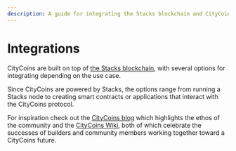```yaml
---
description: A guide for integrating the Stacks blockchain and CityCoins protocol.
---
```


# Integrations

CityCoins are built on top of [the Stacks blockchain](https://stacks.co), with several options for integrating depending on the use case.

Since CityCoins are powered by Stacks, the options range from running a Stacks node to creating smart contracts or applications that interact with the CityCoins protocol.

For inspiration check out the [CityCoins blog](https://citycoins.co/blog) which highlights the ethos of the community and the [CityCoins Wiki](https://citycoins.wiki), both of which celebrate the successes of builders and community members working together toward a CityCoins future.
